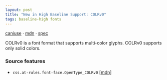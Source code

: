 ```yaml
---
layout: post
title: "New in High Baseline Support: COLRv0"
tags: baseline-high fonts
---
```


[caniuse](https://caniuse.com/?search=colrv0) · [mdn](https://developer.mozilla.org/en-US/search?q=COLRv0) · [spec](https://www.iso.org/standard/87621.html)

COLRv0 is a font format that supports multi-color glyphs. COLRv0 supports only solid colors.

### Source features

- ``css.at-rules.font-face.OpenType_COLRv0`` [[mdn]](https://developer.mozilla.org/en-US/search?q=css.at-rules.font-face.OpenType_COLRv0)

